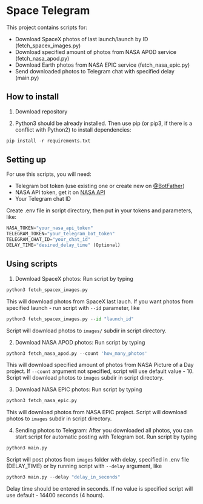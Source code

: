 # Space Telegram
This project contains scripts for:
- Download SpaceX photos of last launch/launch by ID (fetch_spacex_images.py)
- Download specified amount of photos from NASA APOD service (fetch_nasa_apod.py)
- Download Earth photos from NASA EPIC service (fetch_nasa_epic.py)
- Send downloaded photos to Telegram chat with specified delay (main.py)

## How to install

1. Download repository

2. Python3 should be already installed. Then use pip (or pip3, if there is a conflict with Python2) to install dependencies:

```python
pip install -r requirements.txt
```

## Setting up

For use this scripts, you will need:
- Telegram bot token (use existing one or create new on [@BotFather](http://t.me/BotFather))
- NASA API token, get it on [NASA API](https://api.nasa.gov)
- Your Telegram chat ID

Create .env file in script directory, then put in your tokens and parameters, like:
```python
NASA_TOKEN="your_nasa_api_token"
TELEGRAM_TOKEN="your_telegram_bot_token"
TELEGRAM_CHAT_ID="your_chat_id"
DELAY_TIME="desired_delay_time" (Optional)
```

## Using scripts

1. Download SpaceX photos:
Run script by typing
```python
python3 fetch_spacex_images.py
```
This will download photos from SpaceX last lauch. If you want photos from specified launch - run script with `--id` parameter, like
```python
python3 fetch_spacex_images.py --id "launch_id"
```
Script will download photos to `images/` subdir in script directory.

2. Download NASA APOD photos:
Run script by typing
```python
python3 fetch_nasa_apod.py --count 'how_many_photos'
```
This will download specified amount of photos from NASA Picture of a Day project. If `--count` argument not specified, script will use default value - 10. Script will download photos to `images` subdir in script directory.

3. Download NASA EPIC photos:
Run script by typing
```python
python3 fetch_nasa_epic.py
```
This will download photos from NASA EPIC project. Script will download photos to `images` subdir in script directory.

4. Sending photos to Telegram:
After you downloaded all photos, you can start script for automatic posting with Telegram bot. Run script by typing
```python
python3 main.py
```
Script will post photos from `images` folder with delay, specified in .env file (DELAY_TIME) or by running script with `--delay` argument, like
```python
python3 main.py --delay "delay_in_seconds"
```
Delay time should be entered in seconds. If no value is specified script will use default - 14400 seconds (4 hours).

